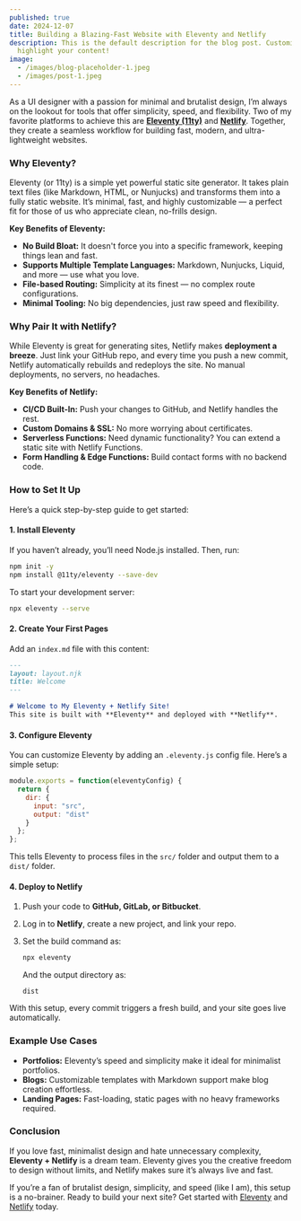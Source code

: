 ```yaml
---
published: true
date: 2024-12-07
title: Building a Blazing-Fast Website with Eleventy and Netlify
description: This is the default description for the blog post. Customize it to
  highlight your content!
image:
  - /images/blog-placeholder-1.jpeg
  - /images/post-1.jpeg
---
```

As a UI designer with a passion for minimal and brutalist design, I’m always on the lookout for tools that offer simplicity, speed, and flexibility. Two of my favorite platforms to achieve this are **[Eleventy (11ty)](https://www.11ty.dev/)** and **[Netlify](https://www.netlify.com/)**. Together, they create a seamless workflow for building fast, modern, and ultra-lightweight websites.

### Why Eleventy?

Eleventy (or 11ty) is a simple yet powerful static site generator. It takes plain text files (like Markdown, HTML, or Nunjucks) and transforms them into a fully static website. It’s minimal, fast, and highly customizable — a perfect fit for those of us who appreciate clean, no-frills design.

**Key Benefits of Eleventy:**

*   **No Build Bloat:** It doesn't force you into a specific framework, keeping things lean and fast.
*   **Supports Multiple Template Languages:** Markdown, Nunjucks, Liquid, and more — use what you love.
*   **File-based Routing:** Simplicity at its finest — no complex route configurations.
*   **Minimal Tooling:** No big dependencies, just raw speed and flexibility.

### Why Pair It with Netlify?

While Eleventy is great for generating sites, Netlify makes **deployment a breeze**. Just link your GitHub repo, and every time you push a new commit, Netlify automatically rebuilds and redeploys the site. No manual deployments, no servers, no headaches.

**Key Benefits of Netlify:**

*   **CI/CD Built-In:** Push your changes to GitHub, and Netlify handles the rest.
*   **Custom Domains & SSL:** No more worrying about certificates.
*   **Serverless Functions:** Need dynamic functionality? You can extend a static site with Netlify Functions.
*   **Form Handling & Edge Functions:** Build contact forms with no backend code.

### How to Set It Up

Here’s a quick step-by-step guide to get started:

#### 1\. Install Eleventy

If you haven’t already, you’ll need Node.js installed. Then, run:

```bash
npm init -y 
npm install @11ty/eleventy --save-dev
```

To start your development server:

```bash
npx eleventy --serve
```

#### 2\. Create Your First Pages

Add an `index.md` file with this content:

```markdown
---
layout: layout.njk
title: Welcome
---

# Welcome to My Eleventy + Netlify Site!  
This site is built with **Eleventy** and deployed with **Netlify**.
```

#### 3\. Configure Eleventy

You can customize Eleventy by adding an `.eleventy.js` config file. Here’s a simple setup:

```js
module.exports = function(eleventyConfig) {
  return {
    dir: {
      input: "src",
      output: "dist"
    }
  };
};
```

This tells Eleventy to process files in the `src/` folder and output them to a `dist/` folder.

#### 4\. Deploy to Netlify

1.  Push your code to **GitHub, GitLab, or Bitbucket**.
2.  Log in to **Netlify**, create a new project, and link your repo.
3.  Set the build command as:
    
    ```bash
    npx eleventy
    ```
    
    And the output directory as:
    
    ```
    dist
    ```
    

With this setup, every commit triggers a fresh build, and your site goes live automatically.

### Example Use Cases

*   **Portfolios:** Eleventy’s speed and simplicity make it ideal for minimalist portfolios.
*   **Blogs:** Customizable templates with Markdown support make blog creation effortless.
*   **Landing Pages:** Fast-loading, static pages with no heavy frameworks required.

### Conclusion

If you love fast, minimalist design and hate unnecessary complexity, **Eleventy + Netlify** is a dream team. Eleventy gives you the creative freedom to design without limits, and Netlify makes sure it’s always live and fast.

If you’re a fan of brutalist design, simplicity, and speed (like I am), this setup is a no-brainer. Ready to build your next site? Get started with [Eleventy](https://www.11ty.dev/) and [Netlify](https://www.netlify.com/) today.